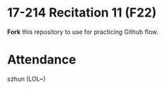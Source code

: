 # 17-214 Recitation 11 (F22)
**Fork** this repository to use for practicing Github flow.

# Attendance
szhun (LOL~)